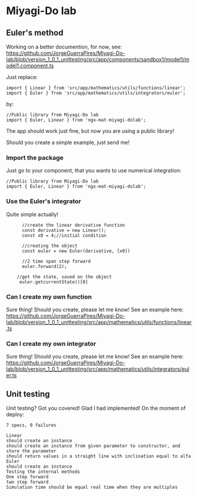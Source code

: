 # Miyagi-Do lab


## Euler's method

Working on a better documention, for now, see: https://github.com/JorgeGuerraPires/Miyagi-Do-lab/blob/version_1_0_1_unittesting/src/app/components/sandbox1/model1/model1.component.ts

Just replace:

```
import { Linear } from 'src/app/mathematics/utils/functions/linear';
import { Euler } from 'src/app/mathematics/utils/integrators/euler';
```


by:

```
//Public library from Miyagi-Do lab
import { Euler, Linear } from 'ngx-mat-miyagi-dolab';
```


The app should work just fine, but now you are using a public library!

Should you create a simple example, just send me!

### Import the package
Just go to your component, that you wants to use numerical integration:

```
//Public library from Miyagi-Do lab
import { Euler, Linear } from 'ngx-mat-miyagi-dolab';
```

### Use the Euler's integrator
Quite simple actually!

```
      //create the linear derivative function
      const derivative = new Linear();
      const x0 = 4;//initial condition

      //creating the object
      const euler = new Euler(derivative, [x0])

      //2 time span step forward
      euler.forward(2);
     
    //get the state, saved on the object
     euler.getcurrentState()[0]
```


### Can I create my own function
Sure thing! Should you create, please let me know!
See an example here: https://github.com/JorgeGuerraPires/Miyagi-Do-lab/blob/version_1_0_1_unittesting/src/app/mathematics/utils/functions/linear.ts


### Can I create my own integrator
Sure thing! Should you create, please let me know!
See an example here: https://github.com/JorgeGuerraPires/Miyagi-Do-lab/blob/version_1_0_1_unittesting/src/app/mathematics/utils/integrators/euler.ts


## Unit testing
Unit testing? Got you covered! Glad I had implemented!
On the moment of deploy: 

```
7 specs, 0 failures

Linear
should create an instance
should create an instance from given parameter to constructor, and store the parameter
should return values in a straight line with inclination equal to alfa
Euler
should create an instance
Testing the internal methods
One step forward
two step forward
Simulation time should be equal real time when they are multiples
```










